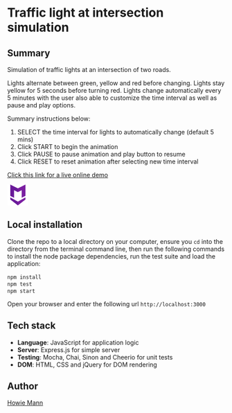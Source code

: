 # Traffic light at intersection simulation

## Summary
Simulation of traffic lights at an intersection of two roads.

Lights alternate between green, yellow and red before changing. Lights stay yellow for 5 seconds before turning red. Lights change automatically every 5 minutes with the user also able to customize the time interval as well as pause and play options.

Summary instructions below:

1. SELECT the time interval for lights to automatically change (default 5 mins)
2. Click START to begin the animation
3. Click PAUSE to pause animation and play button to resume
4. Click RESET to reset animation after selecting new time interval

[Click this link for a live online demo](http://trafficlightsimulation.surge.sh/)

![traffic light screenshot][logo]

[logo]: https://github.com/adam-p/markdown-here/raw/master/src/common/images/icon48.png "Logo Title Text 2"

## Local installation
Clone the repo to a local directory on your computer, ensure you `cd` into the directory from the terminal command line, then run the following commands to install the node package dependencies, run the test suite and load the application:
```
npm install
npm test
npm start
```

Open your browser and enter the following url `http://localhost:3000`

## Tech stack
- **Language**: JavaScript for application logic
- **Server**: Express.js for simple server
- **Testing**: Mocha, Chai, Sinon and Cheerio for unit tests
- **DOM**: HTML, CSS and jQuery for DOM rendering

## Author
[Howie Mann](http://www.howiemann.tech)
